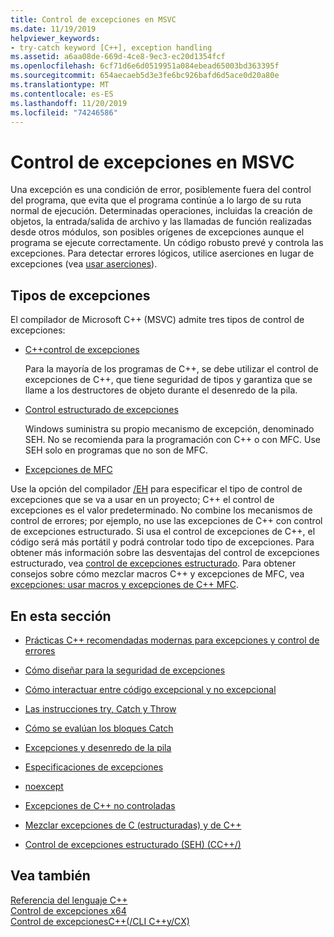 ```yaml
---
title: Control de excepciones en MSVC
ms.date: 11/19/2019
helpviewer_keywords:
- try-catch keyword [C++], exception handling
ms.assetid: a6aa08de-669d-4ce8-9ec3-ec20d1354fcf
ms.openlocfilehash: 6cf71d6e6d0519951a084ebead65003bd363395f
ms.sourcegitcommit: 654aecaeb5d3e3fe6bc926bafd6d5ace0d20a80e
ms.translationtype: MT
ms.contentlocale: es-ES
ms.lasthandoff: 11/20/2019
ms.locfileid: "74246586"
---
```

# <a name="exception-handling-in-msvc"></a>Control de excepciones en MSVC

Una excepción es una condición de error, posiblemente fuera del control del programa, que evita que el programa continúe a lo largo de su ruta normal de ejecución. Determinadas operaciones, incluidas la creación de objetos, la entrada/salida de archivo y las llamadas de función realizadas desde otros módulos, son posibles orígenes de excepciones aunque el programa se ejecute correctamente. Un código robusto prevé y controla las excepciones. Para detectar errores lógicos, utilice aserciones en lugar de excepciones (vea [usar aserciones](/visualstudio/debugger/c-cpp-assertions)).

## <a name="kinds-of-exceptions"></a>Tipos de excepciones

El compilador de Microsoft C++ (MSVC) admite tres tipos de control de excepciones:

- [C++control de excepciones](errors-and-exception-handling-modern-cpp.md)

   Para la mayoría de los programas de C++, se debe utilizar el control de excepciones de C++, que tiene seguridad de tipos y garantiza que se llame a los destructores de objeto durante el desenredo de la pila.

- [Control estructurado de excepciones](structured-exception-handling-c-cpp.md)

   Windows suministra su propio mecanismo de excepción, denominado SEH. No se recomienda para la programación con C++ o con MFC. Use SEH solo en programas que no son de MFC.

- [Excepciones de MFC](../mfc/exception-handling-in-mfc.md)

Use la opción del compilador [/EH](../build/reference/eh-exception-handling-model.md) para especificar el tipo de control de excepciones que se va a usar en un proyecto; C++ el control de excepciones es el valor predeterminado. No combine los mecanismos de control de errores; por ejemplo, no use las excepciones de C++ con control de excepciones estructurado. Si usa el control de excepciones de C++, el código será más portátil y podrá controlar todo tipo de excepciones. Para obtener más información sobre las desventajas del control de excepciones estructurado, vea [control de excepciones estructurado](structured-exception-handling-c-cpp.md). Para obtener consejos sobre cómo mezclar macros C++ y excepciones de MFC, vea [excepciones: usar macros y excepciones de C++ MFC](../mfc/exceptions-using-mfc-macros-and-cpp-exceptions.md).

## <a name="in-this-section"></a>En esta sección

- [Prácticas C++ recomendadas modernas para excepciones y control de errores](errors-and-exception-handling-modern-cpp.md)

- [Cómo diseñar para la seguridad de excepciones](how-to-design-for-exception-safety.md)

- [Cómo interactuar entre código excepcional y no excepcional](how-to-interface-between-exceptional-and-non-exceptional-code.md)

- [Las instrucciones try, Catch y Throw](try-throw-and-catch-statements-cpp.md)

- [Cómo se evalúan los bloques Catch](how-catch-blocks-are-evaluated-cpp.md)

- [Excepciones y desenredo de la pila](exceptions-and-stack-unwinding-in-cpp.md)

- [Especificaciones de excepciones](exception-specifications-throw-cpp.md)

- [noexcept](noexcept-cpp.md)

- [Excepciones de C++ no controladas](unhandled-cpp-exceptions.md)

- [Mezclar excepciones de C (estructuradas) y de C++](mixing-c-structured-and-cpp-exceptions.md)

- [Control de excepciones estructurado (SEH) (CC++/)](structured-exception-handling-c-cpp.md)

## <a name="see-also"></a>Vea también

[Referencia del lenguaje C++](cpp-language-reference.md)</br>
[Control de excepciones x64](../build/exception-handling-x64.md)</br>
[Control de excepcionesC++(/CLI C++y/CX)](../extensions/exception-handling-cpp-component-extensions.md)
